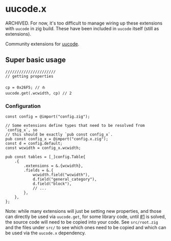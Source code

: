 # uucode.x

ARCHIVED. For now, it's too difficult to manage wiring up these extensions with
`uucode` in zig build. These have been included in `uucode` itself (still as extensions).

Community extensions for [uucode](https://github.com/jacobsandlund/uucode).


## Super basic usage

``` zig
//////////////////////
// getting properties

cp = 0x26F5; // ⛵
uucode.get(.wcwidth, cp) // 2
```

### Configuration

``` zig
const config = @import("config.zig");

// Some extensions define types that need to be resolved from `config_x`, so
// this should be exactly `pub const config_x`.
pub const config_x = @import("config.x.zig");
const d = config.default;
const wcwidth = config_x.wcwidth;

pub const tables = [_]config.Table{
    .{
        .extensions = &.{wcwidth},
        .fields = &.{
            wcwidth.field("wcwidth"),
            d.field("general_category"),
            d.field("block"),
            // ...
        },
    },
};
```

Note: while many extensions will just be setting new properties, and those can directly be used via `uucode.get`, for some library code, until [#1](https://github.com/jacobsandlund/uucode.x/issues/1) is solved, the source code will need to be copied into your code. See `src/root.zig` and the files under `src/` to see which ones need to be copied and which can be used via the `uucode.x` dependency.
